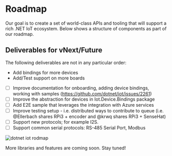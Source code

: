 # Roadmap

Our goal is to create a set of world-class APIs and tooling that will support a rich .NET IoT ecosystem.  Below shows a structure of components as part of our roadmap.

## Deliverables for vNext/Future

The following deliverables are not in any particular order:

* Add bindings for more devices
* Add/Test support on more boards
* [ ] Improve documentation for onboarding, adding device bindings, working with samples (https://github.com/dotnet/iot/issues/2261)
* [ ] Improve the abstraction for devices in Iot.Device.Bindings package
* [ ] Add E2E sample that leverages the integration with Azure services
* [ ] Improve testing setup - i.e. distributed ways to contribute to queue (i.e. @Ellerbach shares RPi3 + encoder and @krwq shares RPi3 + SenseHat)
* [ ] Support new protocols; for example I2S.
* [ ] Support common serial protocols: RS-485 Serial Port, Modbus

![dotnet iot rodmap](images/DotNetIotRoadmapComponents.png)
  
More libraries and features are coming soon. Stay tuned!
